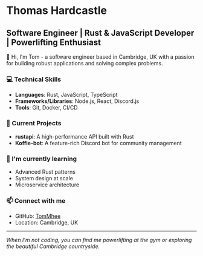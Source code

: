 # Thomas Hardcastle

## Software Engineer | Rust & JavaScript Developer | Powerlifting Enthusiast

👋 Hi, I'm Tom - a software engineer based in Cambridge, UK with a passion for building robust applications and solving complex problems.

### 💻 Technical Skills
- **Languages**: Rust, JavaScript, TypeScript
- **Frameworks/Libraries**: Node.js, React, Discord.js
- **Tools**: Git, Docker, CI/CD

### 🚀 Current Projects
- **rustapi**: A high-performance API built with Rust
- **Koffie-bot**: A feature-rich Discord bot for community management

### 🌱 I'm currently learning
- Advanced Rust patterns
- System design at scale
- Microservice architecture

### 📫 Connect with me
- GitHub: [TomMhee](https://github.com/TomMhee)
- Location: Cambridge, UK

---
*When I'm not coding, you can find me powerlifting at the gym or exploring the beautiful Cambridge countryside.*
